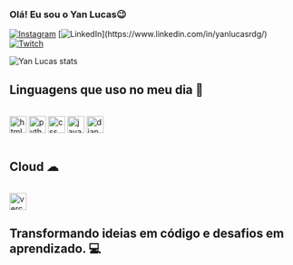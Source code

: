 ### Olá! Eu sou o Yan Lucas😉



[![Instagram](https://img.shields.io/badge/Instagram-E4405F?style=for-the-badge&logo=instagram&logoColor=white)](https://www.instagram.com/yanlucas7b/)
[![LinkedIn](https://img.shields.io/badge/LinkedIn-0077B5?)](https://www.linkedin.com/in/yanlucasrdg/)
[![Twitch](https://img.shields.io/badge/Twitch-9146FF?style=for-the-badge&logo=twitch&logoColor=white)](https://www.twitch.tv/shaifpss)

![Yan Lucas stats](https://github-readme-stats.vercel.app/api?username=Yanlucasrdg&show_icons=true&theme=radical)



## Linguagens que uso no meu dia 🚀

<div style="dispkay: inline_block"><br>
    <img align="center" alt="html5" height="30" src="https://img.shields.io/badge/HTML5-E34F26?style=for-the-badge&logo=html5&logoColor=white">
    <img align="center" alt="python" height="30" src="https://img.shields.io/badge/Python-3776AB?style=for-the-badge&logo=python&logoColor=white">
    <img align="center" alt="css" height="30" src="https://img.shields.io/badge/CSS-239120?&style=for-the-badge&logo=css3&logoColor=white">
    <img align="center" alt="javascript" height="30" src="https://img.shields.io/badge/JavaScript-323330?style=for-the-badge&logo=javascript&logoColor=F7DF1E">
    <img align="center" alt="django" height="30" src="https://img.shields.io/badge/Django-092E20?style=for-the-badge&logo=django&logoColor=white">
</div><br/>

## Cloud ☁
<div style="display: inline_block"><br> 
<img align="center" alt="vercel" height="30" src="https://img.shields.io/badge/Vercel-000000?style=for-the-badge&logo=vercel&logoColor=white"https://vercel.com/yan-lucass-projects"

</div><br/>

 ## Transformando ideias em código e desafios em aprendizado. 💻
